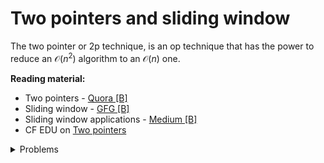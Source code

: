 # Two pointers and sliding window
The two pointer or 2p technique, is an op technique that has the power to reduce an $\mathcal{O}(n^2)$ algorithm to an $\mathcal{O}(n)$ one.

**Reading material:**
* Two pointers - [Quora [B]](https://www.quora.com/q/techparoksha/The-Two-Pointer-Algorithm)
* Sliding window - [GFG [B]](https://www.geeksforgeeks.org/window-sliding-technique/)
* Sliding window applications - [Medium [B]](https://medium.com/techie-delight/top-problems-on-sliding-window-technique-8e63f1e2b1fa)
* CF EDU on [Two pointers](https://codeforces.com/edu/course/2/lesson/9)

<details>
<summary>Problems</summary>
<ul>
    <li><a href="https://codeforces.com/problemset/problem/381/A">CF 381 A Sereja and Dima</a></li>
    <li><a href="https://codeforces.com/problemset/problem/6/C">CF 6 C Alice, Bob and Chocolate</a></li>
    <li><a href="https://codeforces.com/problemset/problem/1343/C">CF 1343 C</a></li>
    <li><a href="https://codeforces.com/problemset/problem/1462/A">CF 1462 A</a></li>
    <li><a href="https://codeforces.com/problemset/problem/676/C">CF 676 C</a></li>
    <li><a href="https://codeforces.com/contest/1354/problem/B">CF 1354 B</a></li>
    <li><a href="https://codeforces.com/problemset/problem/279/B">CF 279 B</a></li>
    <li><a href="https://codeforces.com/problemset/problem/1199/C">CF 1199 C</a></li>
    <li><a href="https://codeforces.com/contest/296/problem/C">CF 296 C</a></li>
    <li><a href="https://codeforces.com/contest/1006/problem/C">CF 1006 C</a></li>
</ul>
</details>
